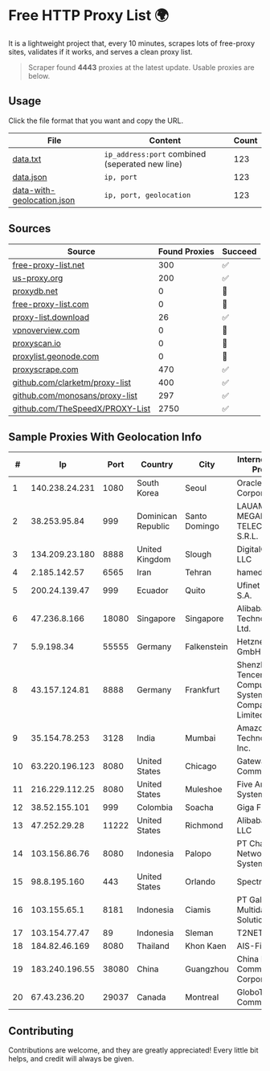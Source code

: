 
# Free HTTP Proxy List 🌍

It is a lightweight project that, every 10 minutes, scrapes lots of free-proxy sites, validates if it works, and serves a clean proxy list.


> Scraper found **4443** proxies at the latest update. Usable proxies are below.

## Usage

Click the file format that you want and copy the URL.


|File|Content|Count|
|----|-------|-----|
|[data.txt](https://raw.githubusercontent.com/themiralay/Proxy-List-World/master/data.txt)|`ip_address:port` combined (seperated new line)|123|
|[data.json](https://raw.githubusercontent.com/themiralay/Proxy-List-World/master/data.json)|`ip, port`|123|
|[data-with-geolocation.json](https://raw.githubusercontent.com/themiralay/Proxy-List-World/master/data-with-geolocation.json)|`ip, port, geolocation`|123|

## Sources

|Source|Found Proxies|Succeed|
|------|-------------|-------|
|[free-proxy-list.net](https://free-proxy-list.net)|300|✅|
|[us-proxy.org](https://www.us-proxy.org)|200|✅|
|[proxydb.net](http://proxydb.net)|0|🚫|
|[free-proxy-list.com](https://free-proxy-list.com/?page=&port=&type%5B%5D=http&type%5B%5D=https&up_time=0&search=Search)|0|🚫|
|[proxy-list.download](https://www.proxy-list.download/HTTP)|26|✅|
|[vpnoverview.com](https://vpnoverview.com/privacy/anonymous-browsing/free-proxy-servers)|0|🚫|
|[proxyscan.io](https://www.proxyscan.io)|0|🚫|
|[proxylist.geonode.com](https://proxylist.geonode.com/api/proxy-list?limit=300&page=1&sort_by=lastChecked&sort_type=desc&protocols=http,https)|0|🚫|
|[proxyscrape.com](https://api.proxyscrape.com/v2/?request=displayproxies&protocol=http&timeout=10000&country=all&ssl=all&anonymity=all)|470|✅|
|[github.com/clarketm/proxy-list](https://raw.githubusercontent.com/clarketm/proxy-list/master/proxy-list-raw.txt)|400|✅|
|[github.com/monosans/proxy-list](https://raw.githubusercontent.com/monosans/proxy-list/main/proxies/http.txt)|297|✅|
|[github.com/TheSpeedX/PROXY-List](https://raw.githubusercontent.com/TheSpeedX/PROXY-List/master/http.txt)|2750|✅|


## Sample Proxies With Geolocation Info

|#|Ip|Port|Country|City|Internet Service Provider|
|-|--|----|-------|----|-------------------------|
|1|140.238.24.231|1080|South Korea|Seoul|Oracle Corporation|
|2|38.253.95.84|999|Dominican Republic|Santo Domingo|LAUAM MEGARED TELECOM, S.R.L.|
|3|134.209.23.180|8888|United Kingdom|Slough|DigitalOcean, LLC|
|4|2.185.142.57|6565|Iran|Tehran|hamedan|
|5|200.24.139.47|999|Ecuador|Quito|Ufinet Panama S.A.|
|6|47.236.8.166|18080|Singapore|Singapore|Alibaba (US) Technology Co., Ltd.|
|7|5.9.198.34|55555|Germany|Falkenstein|Hetzner Online GmbH|
|8|43.157.124.81|8888|Germany|Frankfurt|Shenzhen Tencent Computer Systems Company Limited|
|9|35.154.78.253|3128|India|Mumbai|Amazon Technologies Inc.|
|10|63.220.196.123|8080|United States|Chicago|Gateway Communications|
|11|216.229.112.25|8080|United States|Muleshoe|Five Area Systems, LLC|
|12|38.52.155.101|999|Colombia|Soacha|Giga Fibra SAS|
|13|47.252.29.28|11222|United States|Richmond|Alibaba.com LLC|
|14|103.156.86.76|8080|Indonesia|Palopo|PT Chacha Networking System|
|15|98.8.195.160|443|United States|Orlando|Spectrum|
|16|103.155.65.1|8181|Indonesia|Ciamis|PT Galuh Multidata Solution|
|17|103.154.77.47|89|Indonesia|Sleman|T2NET|
|18|184.82.46.169|8080|Thailand|Khon Kaen|AIS-Fibre|
|19|183.240.196.55|38080|China|Guangzhou|China Mobile Communications Corporation|
|20|67.43.236.20|29037|Canada|Montreal|GloboTech Communications|



## Contributing

Contributions are welcome, and they are greatly appreciated! Every
little bit helps, and credit will always be given.

